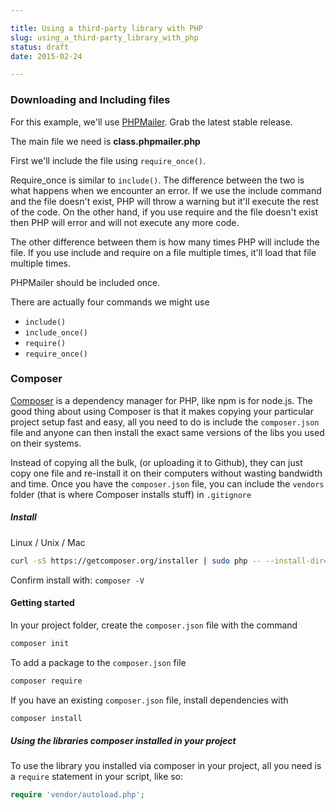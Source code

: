 ```yaml
---

title: Using a third-party library with PHP
slug: using_a_third-party_library_with_php
status: draft
date: 2015-02-24

---
```


### Downloading and Including files

For this example, we'll use [PHPMailer](https://github.com/PHPMailer/PHPMailer). Grab the latest stable release.

The main file we need is **class.phpmailer.php**

First we'll include the file using `require_once()`.

Require_once is similar to `include()`. The difference between the two is what happens when we encounter an error. If we use the include command and the file doesn't exist, PHP will throw a warning but it'll execute the rest of the code. On the other hand, if you use require and the file doesn't exist then PHP will error and will not execute any more code.

The other difference between them is how many times PHP will include the file. If you use include and require on a file multiple times, it'll load that file multiple times.

PHPMailer should be included once.

There are actually four commands we might use

- `include()`
- `include_once()`
- `require()`
- `require_once()`

### Composer

[Composer](https://getcomposer.org/) is a dependency manager for PHP, like npm is for node.js. The good thing about using Composer is that it makes copying your particular project setup fast and easy, all you need to do is include the `composer.json` file and anyone can then install the exact same versions of the libs you used on their systems.

Instead of copying all the bulk, (or uploading it to Github), they can just copy one file and re-install it on their computers without wasting bandwidth and time. Once you have the `composer.json` file, you can include the `vendors` folder (that is where  Composer installs stuff) in `.gitignore`

##### Install

Linux / Unix / Mac

```bash
curl -sS https://getcomposer.org/installer | sudo php -- --install-dir=/usr/local/bin --filename=composer
```

Confirm install with: `composer -V`

#### Getting started

In your project folder, create the `composer.json` file with the command

```bash
composer init
```
To add a package to the `composer.json` file

```bash
composer require
```
If you have an existing `composer.json` file, install dependencies with

```bash
composer install
```

##### Using the libraries composer installed in your project

To use the library you installed via composer in your project, all you need is a `require` statement in your script, like so:

```php
require 'vendor/autoload.php';
```
